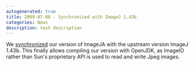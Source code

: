 ```yaml
---
autogenerated: true
title: 2009-07-08 - Synchronized with ImageJ 1.43b
categories: News
description: test description
---
```


We [synchronized](https://fiji.sc/cgi-bin/gitweb.cgi?p=ImageJA.git;a=commitdiff;h=a7ba4674d615d8c31d53b617358d5aadc70008aa) our version of ImageJA with the upstream version ImageJ 1.43b. This finally allows compiling our version with OpenJDK, as ImageIO rather than Sun's proprietary API is used to read and write Jpeg images.


